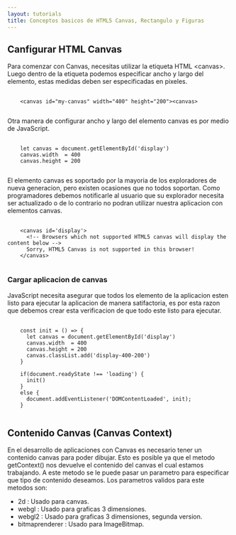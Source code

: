 ```yaml
---
layout: tutorials
title: Conceptos basicos de HTML5 Canvas, Rectangulo y Figuras
---
```

<h2 class="tutorials-content__sub-title">Canfigurar HTML Canvas</h2>

<p class="tutorials-content__text">Para comenzar con Canvas, necesitas utilizar la etiqueta HTML &lt;canvas&gt;. Luego dentro de la etiqueta podemos especificar ancho y largo del elemento, estas medidas deben ser especificadas en pixeles.</p>

<pre>
  <code class="language-html">
    &lt;canvas id="my-canvas" width="400" height="200"&gt;&lt;canvas&gt;
  </code>
</pre>

<p class="tutorials-content__text">Otra manera de configurar ancho y largo del elemento canvas es por medio de JavaScript.</p>

<pre>
  <code class="language-javascript">
    let canvas = document.getElementById('display')
    canvas.width  = 400
    canvas.height = 200
  </code>
</pre>

<p class="tutorials-content__text">El elemento canvas es soportado por la mayoria de los exploradores de nueva generacion, pero existen ocasiones que no todos soportan. Como programadores debemos notificarle al usuario que su explorador necesita ser actualizado o de lo contrario no podran utilizar nuestra aplicacion con elementos canvas.</p>

<pre>
  <code class="language-html">    
    &lt;canvas id='display'&gt;
      &lt;!-- Browsers which not supported HTML5 canvas will display the content below --&gt;
      Sorry, HTML5 Canvas is not supported in this browser!
    &lt;/canvas&gt;
  </code>
</pre>

<h3 class="tutorials-content__sub-title">Cargar aplicacion de canvas</h3>

<p class="tutorials-content__text">JavaScript necesita asegurar que todos los elemento de la aplicacion esten listo para ejecutar la aplicacion de manera satifactoria, es por esta razon que debemos crear esta verificacion de que todo este listo para ejecutar.</p>

<pre>
  <code class="language-javascript">
    const init = () => {
      let canvas = document.getElementById('display')
      canvas.width  = 400
      canvas.height = 200
      canvas.classList.add('display-400-200')
    }
    
    if(document.readyState !== 'loading') {
      init()
    } 
    else {
      document.addEventListener('DOMContentLoaded', init);
    }
  </code>
</pre>

<h2 class="tutorials-content__sub-title">Contenido Canvas (Canvas Context)</h2>

<p class="tutorials-content__text">En el desarrollo de aplicaciones con Canvas es necesario tener un contenido canvas para poder dibujar. Esto es posible ya que el metodo getContext() nos devuelve el contenido del canvas el cual estamos trabajando. A este metodo se le puede pasar un parametro para especificar que tipo de contenido deseamos. Los parametros validos para este metodos son:</p>

<ul class="tutorials-content__list">
  <li class="tutorials-content__list-element">2d : Usado para canvas.</li>
  <li class="tutorials-content__list-element">webgl : Usado para graficas 3 dimensiones.</li>
  <li class="tutorials-content__list-element">webgl2 : Usado para graficas 3 dimensiones, segunda version.</li>
  <li class="tutorials-content__list-element">bitmaprenderer : Usado para ImageBitmap.</li>
</ul>
